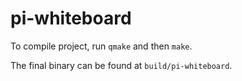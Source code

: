 # pi-whiteboard

To compile project, run `qmake` and then `make`.

The final binary can be found at `build/pi-whiteboard`.
